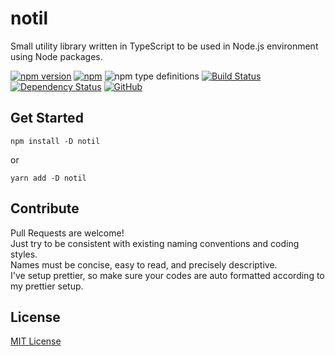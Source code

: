 # notil
Small utility library written in TypeScript to be used in Node.js environment using Node packages.

[![npm version](https://badge.fury.io/js/notil.svg)](https://badge.fury.io/js/notil)
[![npm](https://img.shields.io/npm/dw/notil.svg)](https://www.npmjs.com/package/notil)
![npm type definitions](https://img.shields.io/npm/types/notil.svg)
[![Build Status](https://travis-ci.org/joonhocho/notil.svg?branch=master)](https://travis-ci.org/joonhocho/notil)
[![Dependency Status](https://david-dm.org/joonhocho/notil.svg)](https://david-dm.org/joonhocho/notil)
[![GitHub](https://img.shields.io/github/license/joonhocho/notil.svg)](https://github.com/joonhocho/notil/blob/master/LICENSE)

## Get Started
```
npm install -D notil
```
or
```
yarn add -D notil
```

## Contribute
Pull Requests are welcome!  
Just try to be consistent with existing naming conventions and coding styles.  
Names must be concise, easy to read, and precisely descriptive.  
I've setup prettier, so make sure your codes are auto formatted according to my prettier setup.

## License
[MIT License](https://github.com/joonhocho/notil/blob/master/LICENSE)
